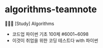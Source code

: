 # algorithms-teamnote
👩🏻‍💻 [Study] Algorithms
- 코드업 파이썬 기초 100제 #6001~6098
- 이것이 취업을 위한 코딩 테스트다 with 파이썬
